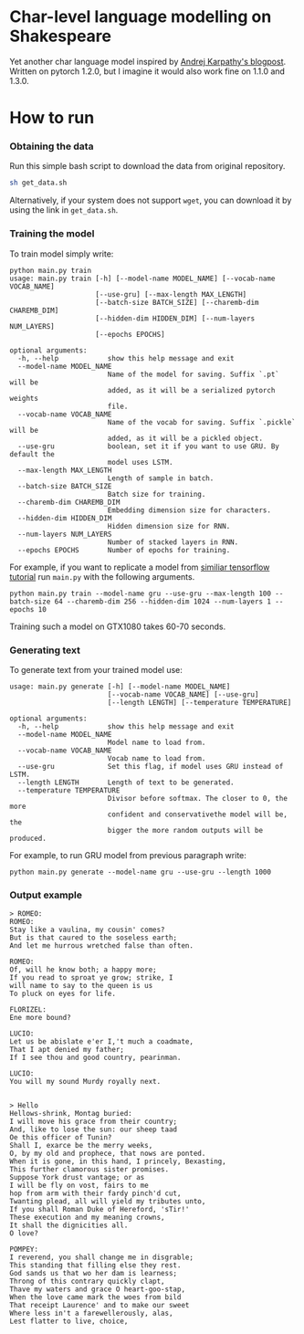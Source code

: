 # Char-level language modelling on Shakespeare
Yet another char language model inspired by [Andrej Karpathy's blogpost](http://karpathy.github.io/2015/05/21/rnn-effectiveness/).
Written on pytorch 1.2.0, but I imagine it would also work fine on 1.1.0 and 1.3.0.

# How to run
### Obtaining the data
Run this simple bash script to download the data from original repository.
```bash
sh get_data.sh
```
Alternatively, if your system does not support `wget`, you can download it by using the link in `get_data.sh`.
### Training the model
To train model simply write:
```
python main.py train
usage: main.py train [-h] [--model-name MODEL_NAME] [--vocab-name VOCAB_NAME]
                     [--use-gru] [--max-length MAX_LENGTH]
                     [--batch-size BATCH_SIZE] [--charemb-dim CHAREMB_DIM]
                     [--hidden-dim HIDDEN_DIM] [--num-layers NUM_LAYERS]
                     [--epochs EPOCHS]

optional arguments:
  -h, --help            show this help message and exit
  --model-name MODEL_NAME
                        Name of the model for saving. Suffix `.pt` will be
                        added, as it will be a serialized pytorch weights
                        file.
  --vocab-name VOCAB_NAME
                        Name of the vocab for saving. Suffix `.pickle` will be
                        added, as it will be a pickled object.
  --use-gru             boolean, set it if you want to use GRU. By default the
                        model uses LSTM.
  --max-length MAX_LENGTH
                        Length of sample in batch.
  --batch-size BATCH_SIZE
                        Batch size for training.
  --charemb-dim CHAREMB_DIM
                        Embedding dimension size for characters.
  --hidden-dim HIDDEN_DIM
                        Hidden dimension size for RNN.
  --num-layers NUM_LAYERS
                        Number of stacked layers in RNN.
  --epochs EPOCHS       Number of epochs for training.

```
For example, if you want to replicate a model from [similiar tensorflow tutorial](https://www.tensorflow.org/tutorials/text/text_generation)
run `main.py` with the following arguments.
```
python main.py train --model-name gru --use-gru --max-length 100 --batch-size 64 --charemb-dim 256 --hidden-dim 1024 --num-layers 1 --epochs 10
```
Training such a model on GTX1080 takes 60-70 seconds.
### Generating text
To generate text from your trained model use:
```
usage: main.py generate [-h] [--model-name MODEL_NAME]
                        [--vocab-name VOCAB_NAME] [--use-gru]
                        [--length LENGTH] [--temperature TEMPERATURE]

optional arguments:
  -h, --help            show this help message and exit
  --model-name MODEL_NAME
                        Model name to load from.
  --vocab-name VOCAB_NAME
                        Vocab name to load from.
  --use-gru             Set this flag, if model uses GRU instead of LSTM.
  --length LENGTH       Length of text to be generated.
  --temperature TEMPERATURE
                        Divisor before softmax. The closer to 0, the more
                        confident and conservativethe model will be, the
                        bigger the more random outputs will be produced.
```
For example, to run GRU model from previous paragraph write:
```
python main.py generate --model-name gru --use-gru --length 1000
```
### Output example
```
> ROMEO:
ROMEO:
Stay like a vaulina, my cousin' comes?
But is that caured to the soseless earth;
And let me hurrous wretched false than often.

ROMEO:
Of, will he know both; a happy more;
If you read to sproat ye grow; strike, I
will name to say to the queen is us
To pluck on eyes for life.

FLORIZEL:
Ene more bound?

LUCIO:
Let us be abislate e'er I,'t much a coadmate,
That I apt denied my father;
If I see thou and good country, pearinman.

LUCIO:
You will my sound Murdy royally next.


> Hello
Hellows-shrink, Montag buried:
I will move his grace from their country;
And, like to lose the sun: our sheep taad
Oe this officer of Tunin?
Shall I, exarce be the merry weeks,
O, by my old and prophece, that nows are ponted.
When it is gone, in this hand, I princely, Bexasting,
This further clamorous sister promises.
Suppose York drust vantage; or as
I will be fly on vost, fairs to me
hop from arm with their fardy pinch'd cut,
Twanting plead, all will yield my tributes unto,
If you shall Roman Duke of Hereford, 'sTir!'
These execution and my meaning crowns,
It shall the dignicities all.
O love?

POMPEY:
I reverend, you shall change me in disgrable;
This standing that filling else they rest.
God sands us that wo her dam is learness;
Throng of this contrary quickly clapt,
Thave my waters and grace O heart-goo-stap,
When the love came mark the woes from bild
That receipt Laurence' and to make our sweet
Where less in't a farewellerously, alas,
Lest flatter to live, choice,
```
